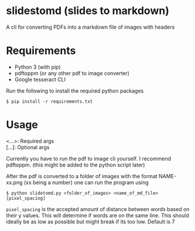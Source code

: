# slidestomd (slides to markdown)
A cli for converting PDFs into a markdown file of images with headers

# Requirements
- Python 3 (with pip)
- pdftoppm (or any other pdf to image converter)
- Google tesseract CLI

Run the following to install the required python packages
```
$ pip install -r requirements.txt
```

# Usage
<...>: Required args  
[...]: Optional args
  
Currently you have to run the pdf to image cli yourself. I recommend pdftoppm. (this might be added to the python script later)

After the pdf is converted to a folder of images with the format NAME-xx.png (xx being a number) one can run the program using 
```
$ python slidetomd.py <folder_of_images> <name_of_md_file> [pixel_spacing]
```
`pixel_spacing` is the accepted amount of distance between words based on their y values. This will determine if words are on the same line. This should ideally be as low as possible but might break if its too low. Default is 7
